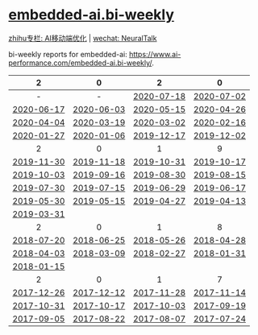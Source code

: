 # [embedded-ai.bi-weekly](https://www.ai-performance.com/embedded-ai.bi-weekly/)

[zhihu专栏: AI移动端优化](https://zhuanlan.zhihu.com/zhangxiaolongOptimization) | [wechat: NeuralTalk](https://mp.weixin.qq.com/mp/appmsgalbum?__biz=MjM5NDczOTA4NQ==&action=getalbum&album_id=1367766138566017024&subscene=159&subscene=&scenenote=https%3A%2F%2Fmp.weixin.qq.com%2Fs%3Fsrc%3D11%26timestamp%3D1595208355%26ver%3D2471%26signature%3DRE6qFmz-FR8glTTfuUHQEBEfwXlq9TRmZoFrp3F7inbyMG1vcG3pszDtbs6Im9MB5T*4fwoYmXSTCk2G5rtttI6CQIZb6SfDcZ3Mh5*W8IqSoMlDngMHufEXZ60hfqTU%26new%3D1#wechat_redirect)

bi-weekly reports for embedded-ai: https://www.ai-performance.com/embedded-ai.bi-weekly/.

|                    2                    |                    0                    |                    2                    |                    0                    |
| :-------------------------------------: | :-------------------------------------: | :-------------------------------------: | :-------------------------------------: |
|                    -                    |                    -                    | [2020-07-18](./bi-weekly/2020-07-18.md) | [2020-07-02](./bi-weekly/2020-07-02.md) |
| [2020-06-17](./bi-weekly/2020-06-17.md) | [2020-06-03](./bi-weekly/2020-06-03.md) | [2020-05-15](./bi-weekly/2020-05-15.md) | [2020-04-26](./bi-weekly/2020-04-26.md) |
| [2020-04-04](./bi-weekly/2020-04-04.md) | [2020-03-19](./bi-weekly/2020-03-19.md) | [2020-03-02](./bi-weekly/2020-03-02.md) | [2020-02-16](./bi-weekly/2020-02-16.md) |
| [2020-01-27](./bi-weekly/2020-01-27.md) | [2020-01-06](./bi-weekly/2020-01-06.md) | [2019-12-17](./bi-weekly/2019-12-17.md) | [2019-12-02](./bi-weekly/2019-12-02.md) |
|                    2                    |                    0                    |                    1                    |                    9                    |
| [2019-11-30](./bi-weekly/2019-11-30.md) | [2019-11-18](./bi-weekly/2019-11-18.md) | [2019-10-31](./bi-weekly/2019-10-31.md) | [2019-10-17](./bi-weekly/2019-10-17.md) |
| [2019-10-03](./bi-weekly/2019-10-03.md) | [2019-09-16](./bi-weekly/2019-09-16.md) | [2019-08-30](./bi-weekly/2019-08-30.md) | [2019-08-15](./bi-weekly/2019-08-15.md) |
| [2019-07-30](./bi-weekly/2019-07-30.md) | [2019-07-15](./bi-weekly/2019-07-15.md) | [2019-06-29](./bi-weekly/2019-06-29.md) | [2019-06-17](./bi-weekly/2019-06-17.md) |
| [2019-05-30](./bi-weekly/2019-05-30.md) | [2019-05-15](./bi-weekly/2019-05-15.md) | [2019-04-27](./bi-weekly/2019-04-27.md) | [2019-04-13](./bi-weekly/2019-04-13.md) |
| [2019-03-31](./bi-weekly/2019-03-31.md) |                                         |                                         |                                         |
|                    2                    |                    0                    |                    1                    |                    8                    |
| [2018-07-20](./bi-weekly/2018-07-20.md) | [2018-06-25](./bi-weekly/2018-06-25.md) | [2018-05-26](./bi-weekly/2018-05-26.md) | [2018-04-28](./bi-weekly/2018-04-28.md) |
| [2018-04-03](./bi-weekly/2018-04-03.md) | [2018-03-09](./bi-weekly/2018-03-09.md) | [2018-02-27](./bi-weekly/2018-02-27.md) | [2018-01-31](./bi-weekly/2018-01-31.md) |
| [2018-01-15](./bi-weekly/2018-01-15.md) |                                         |                                         |                                         |
|                    2                    |                    0                    |                    1                    |                    7                    |
| [2017-12-26](./bi-weekly/2017-12-26.md) | [2017-12-12](./bi-weekly/2017-12-12.md) | [2017-11-28](./bi-weekly/2017-11-28.md) | [2017-11-14](./bi-weekly/2017-11-14.md) |
| [2017-10-31](./bi-weekly/2017-10-31.md) | [2017-10-17](./bi-weekly/2017-10-17.md) | [2017-10-03](./bi-weekly/2017-10-03.md) | [2017-09-19](./bi-weekly/2017-09-19.md) |
| [2017-09-05](./bi-weekly/2017-09-05.md) | [2017-08-22](./bi-weekly/2017-08-22.md) | [2017-08-07](./bi-weekly/2017-08-07.md) | [2017-07-24](./bi-weekly/2017-07-24.md) |
